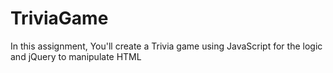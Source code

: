 # TriviaGame
In this assignment, You'll create a Trivia game using JavaScript for the logic and jQuery to manipulate HTML
